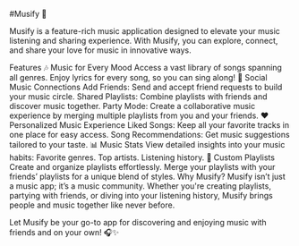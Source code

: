 #Musify 🎵


Musify is a feature-rich music application designed to elevate your music listening and sharing experience. With Musify, you can explore, connect, and share your love for music in innovative ways.

Features
🎶 Music for Every Mood
Access a vast library of songs spanning all genres.
Enjoy lyrics for every song, so you can sing along!
👥 Social Music Connections
Add Friends: Send and accept friend requests to build your music circle.
Shared Playlists: Combine playlists with friends and discover music together.
Party Mode: Create a collaborative music experience by merging multiple playlists from you and your friends.
❤️ Personalized Music Experience
Liked Songs: Keep all your favorite tracks in one place for easy access.
Song Recommendations: Get music suggestions tailored to your taste.
📊 Music Stats
View detailed insights into your music habits:
Favorite genres.
Top artists.
Listening history.
📂 Custom Playlists
Create and organize playlists effortlessly.
Merge your playlists with your friends’ playlists for a unique blend of styles.
Why Musify?
Musify isn’t just a music app; it’s a music community. Whether you're creating playlists, partying with friends, or diving into your listening history, Musify brings people and music together like never before.

Let Musify be your go-to app for discovering and enjoying music with friends and on your own! 🎧✨

